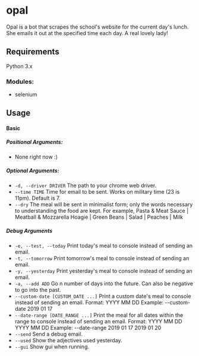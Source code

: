 # opal
Opal is a bot that scrapes the school's website for the current day's lunch. She emails it out at the specified time each day. A real lovely lady!

## Requirements
Python 3.x
### Modules:
* selenium

## Usage
#### Basic
##### Positional Arguments:
* None right now :)

##### Optional Arguments:
* `-d, --driver DRIVER` The path to your chrome web driver.
* `--time TIME` Time for email to be sent. Works on military time (23 is 11pm). Default is 7.
* `--dry` The meal will be sent in minimalist form; only the words necessary to understanding the food are kept. For example, Pasta & Meat Sauce | Meatball & Mozzarella Hoagie | Green Beans | Salad | Peaches | Milk
##### Debug Arguments
* `-e, --test, --today` Print today's meal to console instead of sending an email.
* `-t, --tomorrow` Print tomorrow's meal to console instead of sending an email.
* `-y, --yesterday` Print yesterday's meal to console instead of sending an email.
* `-a, --add ADD` Go n number of days into the future. Can also be negative to go into the past.
* `--custom-date [CUSTOM_DATE ...]` Print a custom date's meal to console instead of sending an email. Format: YYYY MM DD Example: --custom-date 2019 01 17
* `--date-range [DATE_RANGE ...]` Print the meal for all dates within the range to console instead of sending an email. Format: YYYY MM DD YYYY MM DD Example: --date-range 2019 01 17 2019 01 20
* `--send` Send a debug email.
* `--used` Show the adjectives used yesterday.
* `--gui` Show gui when running.
